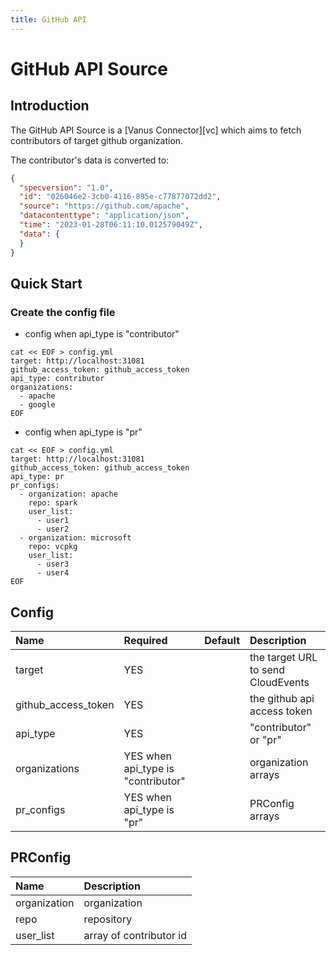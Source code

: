 ```yaml
---
title: GitHub API
---
```


# GitHub API Source

## Introduction

The GitHub API Source is a [Vanus Connector][vc] which aims to fetch contributors of target github organization.

The contributor's data is converted to:

```json
{
  "specversion": "1.0",
  "id": "026046e2-3cb0-4116-895e-c77877072dd2",
  "source": "https://github.com/apache",
  "datacontenttype": "application/json",
  "time": "2023-01-28T06:11:10.012579049Z",
  "data": {
  }
}
```

## Quick Start

### Create the config file

- config when api_type is "contributor"
```shell
cat << EOF > config.yml
target: http://localhost:31081
github_access_token: github_access_token
api_type: contributor
organizations:
  - apache
  - google
EOF
```

- config when api_type is "pr"
```shell
cat << EOF > config.yml
target: http://localhost:31081
github_access_token: github_access_token
api_type: pr
pr_configs:
  - organization: apache
    repo: spark
    user_list: 
      - user1
      - user2
  - organization: microsoft
    repo: vcpkg
    user_list: 
      - user3
      - user4
EOF
```

Config
---
| Name                    | Required                           | Default | Description                        |
|:------------------------|:-----------------------------------|:--------|:-----------------------------------|
| target                  | YES                                |         | the target URL to send CloudEvents |
| github_access_token     | YES                                |         | the github api access token        |
| api_type                | YES                                |         | "contributor" or "pr"              |
| organizations           | YES when api_type is "contributor" |         | organization arrays                |
| pr_configs              | YES when api_type is "pr"          |         | PRConfig arrays                    |  

PRConfig
---
| Name                    |  Description                        |
|:------------------------|:------------------------------------|
| organization            |  organization                       |
| repo                    |  repository                         |
| user_list               |  array of contributor id            | 
